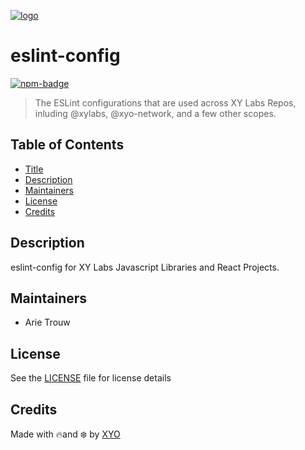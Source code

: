 [![logo][]](https://xylabs.com)

# eslint-config

[![npm-badge][]][npm-link]

> The ESLint configurations that are used across XY Labs Repos, inluding @xylabs, @xyo-network, and a few other scopes.

## Table of Contents

-   [Title](#eslint-config)
-   [Description](#description)
-   [Maintainers](#maintainers)
-   [License](#license)
-   [Credits](#credits)

## Description

eslint-config for XY Labs Javascript Libraries and React Projects.

## Maintainers

-   Arie Trouw

## License

See the [LICENSE](LICENSE) file for license details

## Credits

Made with 🔥and ❄️ by [XYO](https://xyo.network)

[logo]: https://cdn.xy.company/img/brand/XYPersistentCompany_Logo_Icon_Colored.svg

[npm-badge]: https://img.shields.io/npm/v/@xylabs/eslint-config.svg
[npm-link]: https://www.npmjs.com/package/@xylabs/eslint-config
